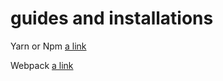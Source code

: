 
# guides and installations

Yarn or Npm
[a link](https://github.com/juanlubel/my_guides/tree/master/yarn_or_npm/readme.md)

Webpack
[a link](https://github.com/juanlubel/my_guides/tree/master/webpack/readme.md)